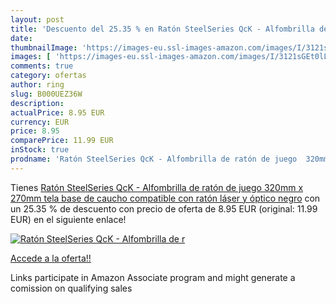 ```yaml
---
layout: post
title: 'Descuento del 25.35 % en Ratón SteelSeries QcK - Alfombrilla de r'
date: 
thumbnailImage: 'https://images-eu.ssl-images-amazon.com/images/I/3121sGEt0lL._SL200_.jpg'
images: [ 'https://images-eu.ssl-images-amazon.com/images/I/3121sGEt0lL._SL200_.jpg' ]
comments: true
category: ofertas
author: ring
slug: B000UEZ36W
description:
actualPrice: 8.95 EUR
currency: EUR
price: 8.95
comparePrice: 11.99 EUR
inStock: true
prodname: 'Ratón SteelSeries QcK - Alfombrilla de ratón de juego  320mm x 270mm  tela  base de caucho  compatible con ratón láser y óptico  negro'
---
```


Tienes [Ratón SteelSeries QcK - Alfombrilla de ratón de juego  320mm x 270mm  tela  base de caucho  compatible con ratón láser y óptico  negro](https://www.amazon.es/dp/B000UEZ36W/?tag=tolees-21) con un 25.35 % de descuento con precio de oferta de 8.95 EUR (original: 11.99 EUR) en el siguiente enlace!

[![Ratón SteelSeries QcK - Alfombrilla de r](https://images-eu.ssl-images-amazon.com/images/I/3121sGEt0lL._SL200_.jpg)](https://www.amazon.es/dp/B000UEZ36W/?tag=tolees-21)

[Accede a la oferta!!](https://www.amazon.es/dp/B000UEZ36W/?tag=tolees-21)

Links participate in Amazon Associate program and might generate a comission on qualifying sales


